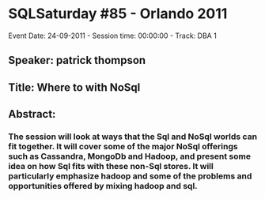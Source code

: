 # SQLSaturday #85 - Orlando 2011
Event Date: 24-09-2011 - Session time: 00:00:00 - Track: DBA 1
## Speaker: patrick thompson
## Title: Where to with NoSql
## Abstract:
### The session will look at ways that the Sql and NoSql worlds can fit together. It will cover some of the major NoSql offerings such as Cassandra, MongoDb and Hadoop, and present some idea on how Sql fits with these non-Sql stores. It will particularly emphasize hadoop and some of the problems and opportunities offered  by mixing hadoop and sql.
